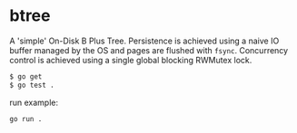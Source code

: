 # btree

A 'simple' On-Disk B Plus Tree.
Persistence is achieved using a naive IO buffer managed by the OS and pages are flushed with `fsync`.
Concurrency control is achieved using a single global blocking RWMutex lock.

```bash
$ go get
$ go test .
```

run example:
```
go run .
```
